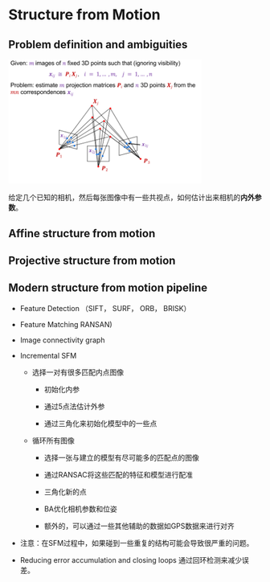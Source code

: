 # Structure from Motion

## Problem definition and ambiguities

<img title="" src="./imgs/sfm_problem.png" alt="" width="384" data-align="center">

给定几个已知的相机，然后每张图像中有一些共视点，如何估计出来相机的**内外参数**。

## Affine structure from motion



## Projective structure from motion



## Modern structure from motion pipeline



- Feature Detection （SIFT， SURF， ORB， BRISK）

- Feature Matching    RANSAN)

- Image connectivity graph

- Incremental SFM 
  
  - 选择一对有很多匹配内点图像
    
    - 初始化内参
    
    - 通过5点法估计外参
    
    - 通过三角化来初始化模型中的一些点
  
  - 循环所有图像
    
    - 选择一张与建立的模型有尽可能多的匹配点的图像
    
    - 通过RANSAC将这些匹配的特征和模型进行配准
    
    - 三角化新的点
    
    - BA优化相机参数和位姿
    
    - 额外的，可以通过一些其他辅助的数据如GPS数据来进行对齐

- 注意：在SFM过程中，如果碰到一些重复的结构可能会导致很严重的问题。

- Reducing error accumulation and closing loops 通过回环检测来减少误差。


